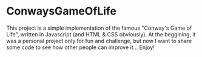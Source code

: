 # ConwaysGameOfLife
This project is a simple implementation of the famous "Conway's Game of Life", written in Javascript (and HTML &amp; CSS obviously). At the beggining, it was a personal project only for fun and challenge, but now I want to share some code to see how other people can improve it... Enjoy!
